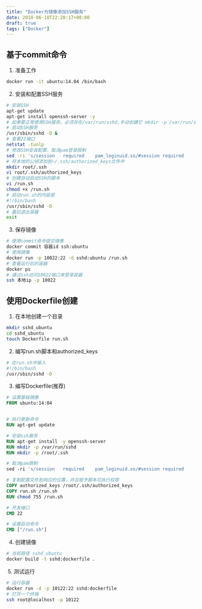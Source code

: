 ```yaml
---
title: "Docker为镜像添加SSH服务"
date: 2018-06-18T22:20:17+08:00
draft: true
tags: ["Docker"]
---
```


<!--more-->

## 基于commit命令
1. 准备工作

```bash
docker run -it ubuntu:14.04 /bin/bash
```

2. 安装和配置SSH服务

```bash
# 安装SSH
apt-get update
apt-get install openssh-server -y
# 如果要正常使用SSH服务，必须存在/var/run/sshd,手动创建它 mkdir -p /var/run/sshd
# 启动SSH服务
/usr/sbin/sshd -D &
# 查看22端口
netstat -tunlp
# 修改SSH安装配置，取消pam登录限制
sed -ri 's/session   required    pam_loginuid.so/#session required     pam_loginuid.so/g' /etc/pam.d/sshd
# 将本地的公钥添加到~/.ssh/authorized_keys文件中
mkdir root/.ssh
vi root/.ssh/authorized_keys
# 创建自动启动SSH的脚本
vi /run.sh
chmod +x /run.sh
# 启动run.sh的内容是
#!/bin/bash
/usr/sbin/sshd -D
# 最后退出容器
exit
```

3. 保存镜像

```bash
# 使用commit命令提交镜像 
docker commit 容器id ssh:ubuntu
# 使用镜像
docker run -p 10022:22 -d sshd:ubuntu /run.sh
# 查看运行后的容器
docker ps
# 通过ssh访问10022端口来登录容器
ssh 本地ip -p 10022
```

## 使用Dockerfile创建
1. 在本地创建一个目录

```bash
mkdir sshd_ubuntu
cd sshd_ubuntu
touch Dockerfile run.sh
```

2. 编写run.sh脚本和authorized_keys

```bash
# 在run.sh中输入
#!/bin/bash
/usr/sbin/sshd -D
```

3. 编写Dockerfile(推荐)

```Dockerfile
# 设置基础镜像
FROM ubuntu:14:04


# 执行更新命令
RUN apt-get update

# 安装ssh服务
RUN apt-get install -y openssh-server
RUN mkdir -p /var/run/sshd
RUN mkdir -p /root/.ssh

# 取消pam限制
sed -ri 's/session   required    pam_loginuid.so/#session required     pam_loginuid.so/g' /etc/pam.d/sshd

# 复制配置文件到响应的位置，并且赋予脚本可执行权限
COPY authorized_keys /root/.ssh/authorized_keys
COPY run.sh /run.sh
RUN chmod 755 /run.sh

# 开发端口
CMD 22

# 设置启动命令
CMD	["/run.sh"]
```

4. 创建镜像

```bash
# 当前路径 sshd_ubuntu
docker build -t sshd:dockerfile .
```
 5. 测试运行

```bash
# 运行容器
docker run -d -p 10122:22 sshd:dockerfile
# 打开一个终端
ssh root@localhost -p 10122
```
